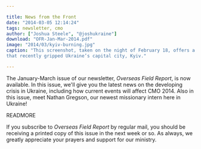 ```yaml
---

title: News from the Front
date: "2014-03-05 12:14:24"
tags: newsletter, cmo
author: ["Joshua Steele", "@joshukraine"]
download: "OFR-Jan-Mar-2014.pdf"
image: "2014/03/kyiv-burning.jpg"
caption: "This screenshot, taken on the night of February 18, offers a glimpse of the violence and turmoil
that recently gripped Ukraine’s capital city, Kyiv."

---
```


The January-March issue of our newsletter, *Overseas Field Report*, is now available. In this issue, we'll give you the latest news on the developing crisis in Ukraine, including how current events will affect CMO 2014. Also in this issue, meet Nathan Gregson, our newest missionary intern here in Ukraine!

READMORE

If you subscribe to *Overseas Field Report* by regular mail, you should be receiving a printed copy of this issue in the next week or so. As always, we greatly appreciate your prayers and support for our ministry.
